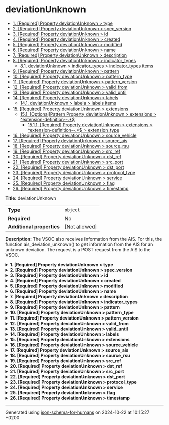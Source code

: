# deviationUnknown

- [1. [Required] Property deviationUnknown > type](#type)
- [2. [Required] Property deviationUnknown > spec_version](#spec_version)
- [3. [Required] Property deviationUnknown > id](#id)
- [4. [Required] Property deviationUnknown > created](#created)
- [5. [Required] Property deviationUnknown > modified](#modified)
- [6. [Required] Property deviationUnknown > name](#name)
- [7. [Required] Property deviationUnknown > description](#description)
- [8. [Required] Property deviationUnknown > indicator_types](#indicator_types)
  - [8.1. deviationUnknown > indicator_types > indicator_types items](#autogenerated_heading_2)
- [9. [Required] Property deviationUnknown > pattern](#pattern)
- [10. [Required] Property deviationUnknown > pattern_type](#pattern_type)
- [11. [Required] Property deviationUnknown > pattern_version](#pattern_version)
- [12. [Required] Property deviationUnknown > valid_from](#valid_from)
- [13. [Required] Property deviationUnknown > valid_until](#valid_until)
- [14. [Required] Property deviationUnknown > labels](#labels)
  - [14.1. deviationUnknown > labels > labels items](#autogenerated_heading_3)
- [15. [Required] Property deviationUnknown > extensions](#extensions)
  - [15.1. [Optional]Pattern Property deviationUnknown > extensions > ^extension-definition--.*$](#extensions_pattern1)
    - [15.1.1. [Required] Property deviationUnknown > extensions > ^extension-definition--.*$ > extension_type](#extensions_pattern1_extension_type)
- [16. [Required] Property deviationUnknown > source_vehicle](#source_vehicle)
- [17. [Required] Property deviationUnknown > source_ais](#source_ais)
- [18. [Required] Property deviationUnknown > source_rsu](#source_rsu)
- [19. [Required] Property deviationUnknown > src_ref](#src_ref)
- [20. [Required] Property deviationUnknown > dst_ref](#dst_ref)
- [21. [Required] Property deviationUnknown > src_port](#src_port)
- [22. [Required] Property deviationUnknown > dst_port](#dst_port)
- [23. [Required] Property deviationUnknown > protocol_type](#protocol_type)
- [24. [Required] Property deviationUnknown > service](#service)
- [25. [Required] Property deviationUnknown > flag](#flag)
- [26. [Required] Property deviationUnknown > timestamp](#timestamp)

**Title:** deviationUnknown

|                           |                                                         |
| ------------------------- | ------------------------------------------------------- |
| **Type**                  | `object`                                                |
| **Required**              | No                                                      |
| **Additional properties** | [[Not allowed]](# "Additional Properties not allowed.") |

**Description:** The VSOC also receives information from the AIS. For this, the function ais_deviation_unknown() to get information from the AIS for an unknown deviation. The request is a POST request from the AIS to the VSOC.

<details>
<summary>
<strong> <a name="type"></a>1. [Required] Property deviationUnknown > type</strong>  

</summary>
<blockquote>

|              |         |
| ------------ | ------- |
| **Type**     | `const` |
| **Required** | Yes     |

**Description:** property extension from the request (coming from the STIX format)

Specific value: `"indicator"`

</blockquote>
</details>

<details>
<summary>
<strong> <a name="spec_version"></a>2. [Required] Property deviationUnknown > spec_version</strong>  

</summary>
<blockquote>

|              |          |
| ------------ | -------- |
| **Type**     | `string` |
| **Required** | Yes      |

**Description:** version of the stix format

</blockquote>
</details>

<details>
<summary>
<strong> <a name="id"></a>3. [Required] Property deviationUnknown > id</strong>  

</summary>
<blockquote>

|              |          |
| ------------ | -------- |
| **Type**     | `string` |
| **Required** | Yes      |

| Restrictions                      |                                                                                 |
| --------------------------------- | ------------------------------------------------------------------------------- |
| **Must match regular expression** | ```^indicator--.*$``` [Test](https://regex101.com/?regex=%5Eindicator--.%2A%24) |

</blockquote>
</details>

<details>
<summary>
<strong> <a name="created"></a>4. [Required] Property deviationUnknown > created</strong>  

</summary>
<blockquote>

|              |             |
| ------------ | ----------- |
| **Type**     | `string`    |
| **Required** | Yes         |
| **Format**   | `date-time` |

**Description:** timestamp of the creation in ISO-8601 (UTC)

</blockquote>
</details>

<details>
<summary>
<strong> <a name="modified"></a>5. [Required] Property deviationUnknown > modified</strong>  

</summary>
<blockquote>

|              |             |
| ------------ | ----------- |
| **Type**     | `string`    |
| **Required** | Yes         |
| **Format**   | `date-time` |

**Description:** timestamp of the modification in ISO-8601 (UTC)

</blockquote>
</details>

<details>
<summary>
<strong> <a name="name"></a>6. [Required] Property deviationUnknown > name</strong>  

</summary>
<blockquote>

|              |         |
| ------------ | ------- |
| **Type**     | `const` |
| **Required** | Yes     |

Specific value: `"Anomaly detection"`

</blockquote>
</details>

<details>
<summary>
<strong> <a name="description"></a>7. [Required] Property deviationUnknown > description</strong>  

</summary>
<blockquote>

|              |         |
| ------------ | ------- |
| **Type**     | `const` |
| **Required** | Yes     |

Specific value: `"An immunological algorithm detected a deviation in real-time dataset."`

</blockquote>
</details>

<details>
<summary>
<strong> <a name="indicator_types"></a>8. [Required] Property deviationUnknown > indicator_types</strong>  

</summary>
<blockquote>

|              |                   |
| ------------ | ----------------- |
| **Type**     | `array of string` |
| **Required** | Yes               |

|                      | Array restrictions |
| -------------------- | ------------------ |
| **Min items**        | 1                  |
| **Max items**        | N/A                |
| **Items unicity**    | True               |
| **Additional items** | False              |
| **Tuple validation** | See below          |

| Each item of this array must be                 | Description |
| ----------------------------------------------- | ----------- |
| [indicator_types items](#indicator_types_items) | -           |

### <a name="autogenerated_heading_2"></a>8.1. deviationUnknown > indicator_types > indicator_types items

|              |          |
| ------------ | -------- |
| **Type**     | `string` |
| **Required** | No       |

</blockquote>
</details>

<details>
<summary>
<strong> <a name="pattern"></a>9. [Required] Property deviationUnknown > pattern</strong>  

</summary>
<blockquote>

|              |          |
| ------------ | -------- |
| **Type**     | `string` |
| **Required** | Yes      |

**Description:** A specific pattern relevant to the reported case

</blockquote>
</details>

<details>
<summary>
<strong> <a name="pattern_type"></a>10. [Required] Property deviationUnknown > pattern_type</strong>  

</summary>
<blockquote>

|              |         |
| ------------ | ------- |
| **Type**     | `const` |
| **Required** | Yes     |

Specific value: `"stix"`

</blockquote>
</details>

<details>
<summary>
<strong> <a name="pattern_version"></a>11. [Required] Property deviationUnknown > pattern_version</strong>  

</summary>
<blockquote>

|              |         |
| ------------ | ------- |
| **Type**     | `const` |
| **Required** | Yes     |

Specific value: `"2.1"`

</blockquote>
</details>

<details>
<summary>
<strong> <a name="valid_from"></a>12. [Required] Property deviationUnknown > valid_from</strong>  

</summary>
<blockquote>

|              |             |
| ------------ | ----------- |
| **Type**     | `string`    |
| **Required** | Yes         |
| **Format**   | `date-time` |

**Description:** timestamp of the start of the validity period in ISO-8601 (UTC)

</blockquote>
</details>

<details>
<summary>
<strong> <a name="valid_until"></a>13. [Required] Property deviationUnknown > valid_until</strong>  

</summary>
<blockquote>

|              |             |
| ------------ | ----------- |
| **Type**     | `string`    |
| **Required** | Yes         |
| **Format**   | `date-time` |

**Description:** timestamp of the end of the validity period in ISO-8601 (UTC)

</blockquote>
</details>

<details>
<summary>
<strong> <a name="labels"></a>14. [Required] Property deviationUnknown > labels</strong>  

</summary>
<blockquote>

|              |                   |
| ------------ | ----------------- |
| **Type**     | `array of string` |
| **Required** | Yes               |

|                      | Array restrictions |
| -------------------- | ------------------ |
| **Min items**        | 1                  |
| **Max items**        | N/A                |
| **Items unicity**    | True               |
| **Additional items** | False              |
| **Tuple validation** | See below          |

| Each item of this array must be | Description |
| ------------------------------- | ----------- |
| [labels items](#labels_items)   | -           |

### <a name="autogenerated_heading_3"></a>14.1. deviationUnknown > labels > labels items

|              |          |
| ------------ | -------- |
| **Type**     | `string` |
| **Required** | No       |

</blockquote>
</details>

<details>
<summary>
<strong> <a name="extensions"></a>15. [Required] Property deviationUnknown > extensions</strong>  

</summary>
<blockquote>

|                           |                                                                           |
| ------------------------- | ------------------------------------------------------------------------- |
| **Type**                  | `object`                                                                  |
| **Required**              | Yes                                                                       |
| **Additional properties** | [[Any type: allowed]](# "Additional Properties of any type are allowed.") |

<details>
<summary>
<strong> <a name="extensions_pattern1"></a>15.1. [Optional]Pattern Property deviationUnknown > extensions > ^extension-definition--.*$</strong>  
> All properties whose name matches the regular expression
```^extension-definition--.*$``` ([Test](https://regex101.com/?regex=%5Eextension-definition--.%2A%24))
must respect the following conditions

</summary>
<blockquote>

|                           |                                                         |
| ------------------------- | ------------------------------------------------------- |
| **Type**                  | `object`                                                |
| **Required**              | No                                                      |
| **Additional properties** | [[Not allowed]](# "Additional Properties not allowed.") |

<details>
<summary>
<strong> <a name="extensions_pattern1_extension_type"></a>15.1.1. [Required] Property deviationUnknown > extensions > ^extension-definition--.*$ > extension_type</strong>  

</summary>
<blockquote>

|              |          |
| ------------ | -------- |
| **Type**     | `string` |
| **Required** | Yes      |

</blockquote>
</details>

</blockquote>
</details>

</blockquote>
</details>

<details>
<summary>
<strong> <a name="source_vehicle"></a>16. [Required] Property deviationUnknown > source_vehicle</strong>  

</summary>
<blockquote>

|              |          |
| ------------ | -------- |
| **Type**     | `string` |
| **Required** | Yes      |

**Description:** VIN of the source vehicle

</blockquote>
</details>

<details>
<summary>
<strong> <a name="source_ais"></a>17. [Required] Property deviationUnknown > source_ais</strong>  

</summary>
<blockquote>

|              |          |
| ------------ | -------- |
| **Type**     | `string` |
| **Required** | Yes      |

**Description:** ID of the source AIS

</blockquote>
</details>

<details>
<summary>
<strong> <a name="source_rsu"></a>18. [Required] Property deviationUnknown > source_rsu</strong>  

</summary>
<blockquote>

|              |          |
| ------------ | -------- |
| **Type**     | `string` |
| **Required** | Yes      |

**Description:** ID of the source RSU

</blockquote>
</details>

<details>
<summary>
<strong> <a name="src_ref"></a>19. [Required] Property deviationUnknown > src_ref</strong>  

</summary>
<blockquote>

|              |          |
| ------------ | -------- |
| **Type**     | `string` |
| **Required** | Yes      |

**Description:** IP address of the source

</blockquote>
</details>

<details>
<summary>
<strong> <a name="dst_ref"></a>20. [Required] Property deviationUnknown > dst_ref</strong>  

</summary>
<blockquote>

|              |          |
| ------------ | -------- |
| **Type**     | `string` |
| **Required** | Yes      |

**Description:** IP address of the destination

</blockquote>
</details>

<details>
<summary>
<strong> <a name="src_port"></a>21. [Required] Property deviationUnknown > src_port</strong>  

</summary>
<blockquote>

|              |          |
| ------------ | -------- |
| **Type**     | `string` |
| **Required** | Yes      |

**Description:** Port of the source

</blockquote>
</details>

<details>
<summary>
<strong> <a name="dst_port"></a>22. [Required] Property deviationUnknown > dst_port</strong>  

</summary>
<blockquote>

|              |          |
| ------------ | -------- |
| **Type**     | `string` |
| **Required** | Yes      |

**Description:** Port of the destination

</blockquote>
</details>

<details>
<summary>
<strong> <a name="protocol_type"></a>23. [Required] Property deviationUnknown > protocol_type</strong>  

</summary>
<blockquote>

|              |          |
| ------------ | -------- |
| **Type**     | `string` |
| **Required** | Yes      |

</blockquote>
</details>

<details>
<summary>
<strong> <a name="service"></a>24. [Required] Property deviationUnknown > service</strong>  

</summary>
<blockquote>

|              |          |
| ------------ | -------- |
| **Type**     | `string` |
| **Required** | Yes      |

</blockquote>
</details>

<details>
<summary>
<strong> <a name="flag"></a>25. [Required] Property deviationUnknown > flag</strong>  

</summary>
<blockquote>

|              |          |
| ------------ | -------- |
| **Type**     | `string` |
| **Required** | Yes      |

</blockquote>
</details>

<details>
<summary>
<strong> <a name="timestamp"></a>26. [Required] Property deviationUnknown > timestamp</strong>  

</summary>
<blockquote>

|              |             |
| ------------ | ----------- |
| **Type**     | `string`    |
| **Required** | Yes         |
| **Format**   | `date-time` |

**Description:** timestamp of the from the AIS endpoint ISO-8601 (UTC)

</blockquote>
</details>

----------------------------------------------------------------------------------------------------------------------------
Generated using [json-schema-for-humans](https://github.com/coveooss/json-schema-for-humans) on 2024-10-22 at 10:15:27 +0200